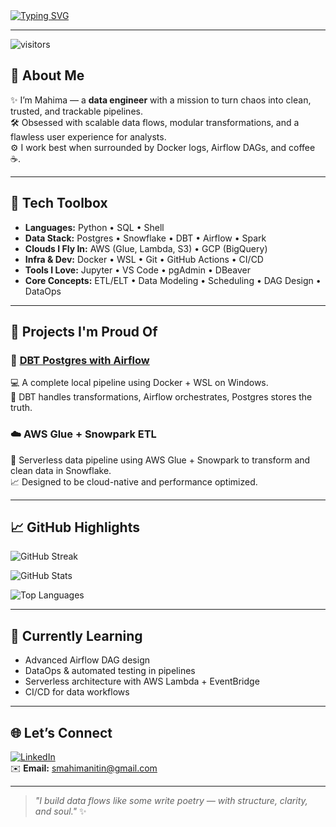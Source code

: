 <!-- Mahima's Terminal Banner -->
<a href="https://github.com/mahima0099">
  <img src="https://readme-typing-svg.herokuapp.com?font=Fira+Code&duration=4000&pause=1000&color=F7F7F7&background=000000&center=true&vCenter=true&width=1000&height=100&lines=Hi+%F0%9F%91%8B+I'm+Mahima+Shah;Data+Engineer+%7C+ETL+Artist+%7C+Cloud+Curious;Building+Pipelines+that+Flow+Flawlessly;Let's+Make+Data+Dance+%F0%9F%A4%9F" alt="Typing SVG" />
</a>

---

![visitors](https://visitor-badge.laobi.icu/badge?page_id=mahima0099)

## 🧠 About Me

✨ I’m Mahima — a **data engineer** with a mission to turn chaos into clean, trusted, and trackable pipelines.  
🛠️ Obsessed with scalable data flows, modular transformations, and a flawless user experience for analysts.  
⚙️ I work best when surrounded by Docker logs, Airflow DAGs, and coffee ☕.

---

## 🧰 Tech Toolbox

- **Languages:** Python • SQL • Shell  
- **Data Stack:** Postgres • Snowflake • DBT • Airflow • Spark  
- **Clouds I Fly In:** AWS (Glue, Lambda, S3) • GCP (BigQuery)  
- **Infra & Dev:** Docker • WSL • Git • GitHub Actions • CI/CD  
- **Tools I Love:** Jupyter • VS Code • pgAdmin • DBeaver  
- **Core Concepts:** ETL/ELT • Data Modeling • Scheduling • DAG Design • DataOps  

---

## 🌟 Projects I'm Proud Of

### 🔗 [**DBT Postgres with Airflow**](https://github.com/mahima0099/DBT-Postgres-Airflow-Windows-Project)  
💻 A complete local pipeline using Docker + WSL on Windows.  
🧪 DBT handles transformations, Airflow orchestrates, Postgres stores the truth.

### ☁️ **AWS Glue + Snowpark ETL**  
🧊 Serverless data pipeline using AWS Glue + Snowpark to transform and clean data in Snowflake.  
📈 Designed to be cloud-native and performance optimized.

---

## 📈 GitHub Highlights

![GitHub Streak](https://streak-stats.demolab.com/?user=mahima0099&theme=radical&hide_border=false)

![GitHub Stats](https://github-readme-stats.vercel.app/api?username=mahima0099&show_icons=true&theme=radical)

![Top Languages](https://github-readme-stats.vercel.app/api/top-langs/?username=mahima0099&layout=compact&theme=radical)

---

## 🌱 Currently Learning

- Advanced Airflow DAG design  
- DataOps & automated testing in pipelines  
- Serverless architecture with AWS Lambda + EventBridge  
- CI/CD for data workflows  

---

## 🌐 Let’s Connect

[![LinkedIn](https://img.shields.io/badge/LinkedIn-MahimaShah-blue?style=for-the-badge&logo=linkedin)](https://www.linkedin.com/in/mahimanshah)  
✉️ **Email:** smahimanitin@gmail.com

---

> _"I build data flows like some write poetry — with structure, clarity, and soul."_ ✨


